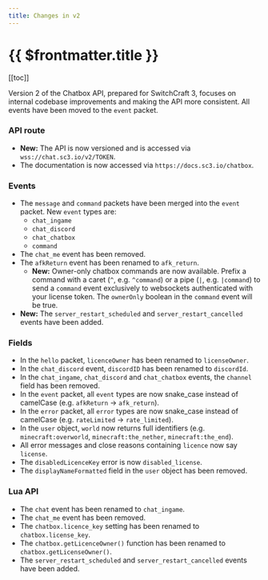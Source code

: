 ```yaml
---
title: Changes in v2
---
```


# {{ $frontmatter.title }}

[[toc]]

Version 2 of the Chatbox API, prepared for SwitchCraft 3, focuses on internal codebase improvements and making the API 
more consistent. All events have been moved to the `event` packet.

### API route

- **New:** The API is now versioned and is accessed via `wss://chat.sc3.io/v2/TOKEN`.
- The documentation is now accessed via `https://docs.sc3.io/chatbox`.

### Events

- The `message` and `command` packets have been merged into the `event` packet. New `event` types are:
  - `chat_ingame`
  - `chat_discord`
  - `chat_chatbox`
  - `command`
- The `chat_me` event has been removed.
- The `afkReturn` event has been renamed to `afk_return`.
  - **New:** Owner-only chatbox commands are now available. Prefix a command with a caret (`^`, e.g. `^command`) or a 
  pipe (`|`, e.g. `|command`) to send a `command` event exclusively to websockets authenticated with your license token. 
  The `ownerOnly` boolean in the `command` event will be true.
- **New:** The `server_restart_scheduled` and `server_restart_cancelled` events have been added.

### Fields

- In the `hello` packet, `licenceOwner` has been renamed to `licenseOwner`.
- In the `chat_discord` event, `discordID` has been renamed to `discordId`.
- In the `chat_ingame`, `chat_discord` and `chat_chatbox` events, the `channel` field has been removed.
- In the `event` packet, all `event` types are now snake_case instead of camelCase (e.g. `afkReturn` -> `afk_return`).
- In the `error` packet, all `error` types are now snake_case instead of camelCase (e.g. `rateLimited` -> `rate_limited`).
- In the `user` object, `world` now returns full identifiers (e.g. `minecraft:overworld`, `minecraft:the_nether`, `minecraft:the_end`).
- All error messages and close reasons containing `licence` now say `license`.
- The `disabledLicenceKey` error is now `disabled_license`.
- The `displayNameFormatted` field in the `user` object has been removed.

### Lua API

- The `chat` event has been renamed to `chat_ingame`.
- The `chat_me` event has been removed.
- The `chatbox.licence_key` setting has been renamed to `chatbox.license_key`.
- The `chatbox.getLicenceOwner()` function has been renamed to `chatbox.getLicenseOwner()`.
- The `server_restart_scheduled` and `server_restart_cancelled` events have been added.
